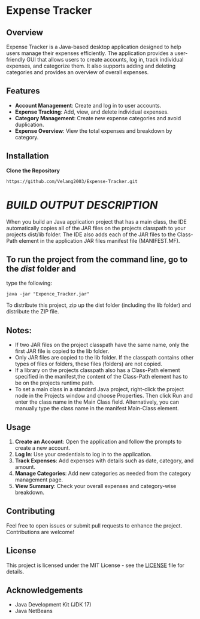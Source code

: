 # Expense Tracker

## Overview

Expense Tracker is a Java-based desktop application designed to help users manage their expenses efficiently. The application provides a user-friendly GUI that allows users to create accounts, log in, track individual expenses, and categorize them. It also supports adding and deleting categories and provides an overview of overall expenses.

## Features

- **Account Management**: Create and log in to user accounts.
- **Expense Tracking**: Add, view, and delete individual expenses.
- **Category Management**: Create new expense categories and avoid duplication.
- **Expense Overview**: View the total expenses and breakdown by category.

## Installation

**Clone the Repository**

   ```
   https://github.com/Velang2003/Expense-Tracker.git
   ```


# *BUILD OUTPUT DESCRIPTION*

When you build an Java application project that has a main class, the IDE
automatically copies all of the JAR
files on the projects classpath to your projects dist/lib folder. The IDE
also adds each of the JAR files to the Class-Path element in the application
JAR files manifest file (MANIFEST.MF).

## To run the project from the command line, go to the *dist* folder and
type the following:

```
java -jar "Expence_Tracker.jar" 
```
To distribute this project, zip up the dist folder (including the lib folder)
and distribute the ZIP file.

## Notes:

* If two JAR files on the project classpath have the same name, only the first
JAR file is copied to the lib folder.
* Only JAR files are copied to the lib folder.
If the classpath contains other types of files or folders, these files (folders)
are not copied.
* If a library on the projects classpath also has a Class-Path element
specified in the manifest,the content of the Class-Path element has to be on
the projects runtime path.
* To set a main class in a standard Java project, right-click the project node
in the Projects window and choose Properties. Then click Run and enter the
class name in the Main Class field. Alternatively, you can manually type the
class name in the manifest Main-Class element.


## Usage

1. **Create an Account**: Open the application and follow the prompts to create a new account.
2. **Log In**: Use your credentials to log in to the application.
3. **Track Expenses**: Add expenses with details such as date, category, and amount.
4. **Manage Categories**: Add new categories as needed from the category management page.
5. **View Summary**: Check your overall expenses and category-wise breakdown.

## Contributing

Feel free to open issues or submit pull requests to enhance the project. Contributions are welcome!

## License

This project is licensed under the MIT License - see the [LICENSE](LICENSE) file for details.

## Acknowledgements

- Java Development Kit (JDK 17)
- Java NetBeans
